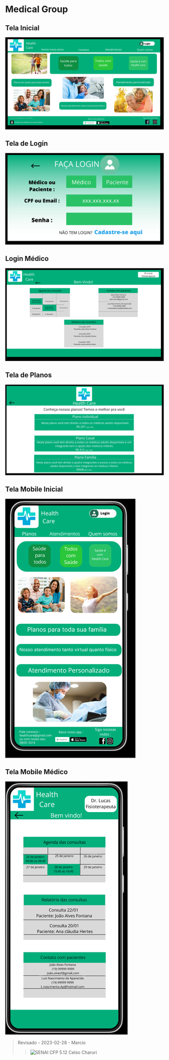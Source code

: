 # Medical Group
 ## Tela Inicial
![This is an image](Desktop.PNG)
 ## Tela de Login
![This is an image](Desktop1.PNG)
 ## Login Médico
![This is an image](Desktop2.PNG)
 ## Tela de Planos
![This is an image](Desktop4.PNG)
## Tela Mobile Inicial
![This is an image](Mobile.PNG)
## Tela Mobile Médico
![This is an image](Mobile2PNG.PNG)

>Revisado - 2023-02-28 - Marcio
>>![SENAI CFP 5.12 Celso Charuri](https://upload.wikimedia.org/wikipedia/commons/8/8c/SENAI_S%C3%A3o_Paulo_logo.png)
